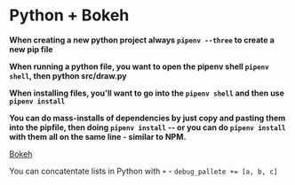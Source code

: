# Python + Bokeh

**When creating a new python project always `pipenv --three` to create a new pip file**

**When running a python file, you want to open the pipenv shell `pipenv shell`, then python src/draw.py**

**When installing files, you'll want to go into the `pipenv shell` and then use `pipenv install`**

**You can do mass-installs of dependencies by just copy and pasting them into the pipfile, then doing `pipenv install` -- or you can do `pipenv install` with them all on the same line - similar to NPM.**

[Bokeh](bokeh.pydata.org)

You can concatentate lists in Python with `+` - `debug_pallete += [a, b, c]`
